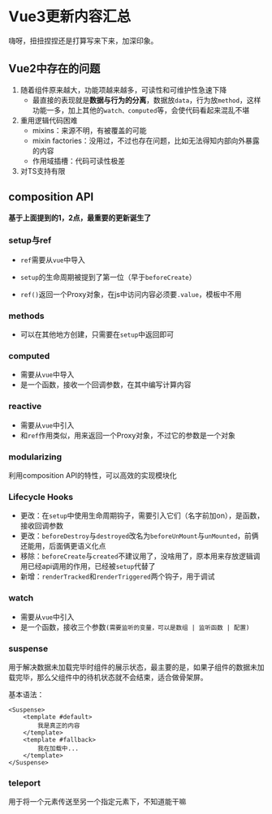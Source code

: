 # Vue3更新内容汇总

嗨呀，扭扭捏捏还是打算写来下来，加深印象。



## Vue2中存在的问题

1. 随着组件原来越大，功能项越来越多，可读性和可维护性急速下降
   * 最直接的表现就是**数据与行为的分离**，数据放`data`，行为放`method`，这样功能一多，加上其他的`watch、computed`等，会使代码看起来混乱不堪
2. 重用逻辑代码困难
   * mixins：来源不明，有被覆盖的可能
   * mixin factories：没用过，不过也存在问题，比如无法得知内部向外暴露的内容
   * 作用域插槽：代码可读性极差
3. 对TS支持有限



## composition API

**基于上面提到的1，2点，最重要的更新诞生了**



### setup与ref

* `ref`需要从`vue`中导入

* `setup`的生命周期被提到了第一位（早于`beforeCreate`）
* `ref()`返回一个Proxy对象，在js中访问内容必须要`.value`，模板中不用



### methods

* 可以在其他地方创建，只需要在`setup`中返回即可



### computed

* 需要从`vue`中导入 
* 是一个函数，接收一个回调参数，在其中编写计算内容



### reactive

* 需要从`vue`中引入
* 和`ref`作用类似，用来返回一个Proxy对象，不过它的参数是一个对象



### modularizing

利用composition API的特性，可以高效的实现模块化



### Lifecycle Hooks

* 更改：在`setup`中使用生命周期钩子，需要引入它们（名字前加on），是函数，接收回调参数
* 更改：`beforeDestroy`与`destroyed`改名为`beforeUnMount`与`unMounted`，前俩还能用，后面俩更语义化点
* 移除：`beforeCreate`与`created`不建议用了，没啥用了，原本用来存放逻辑调用已经api调用的作用，已经被`setup`代替了
* 新增：`renderTracked`和`renderTriggered`两个钩子，用于调试



### watch

* 需要从`vue`中引入
* 是一个函数，接收三个参数`(需要监听的变量，可以是数组 | 监听函数 | 配置)`



### suspense

用于解决数据未加载完毕时组件的展示状态，最主要的是，如果子组件的数据未加载完毕，那么父组件中的待机状态就不会结束，适合做骨架屏。

基本语法：

```vue
<Suspense>
	<template #default>
		我是真正的内容
    </template>
    <template #fallback>
		我在加载中...
    </template>
</Suspense>
```





### teleport

用于将一个元素传送至另一个指定元素下，不知道能干嘛

